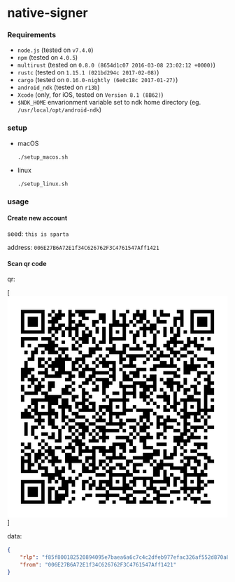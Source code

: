 # native-signer

### Requirements

- `node.js` (tested on `v7.4.0`)
- `npm` (tested on `4.0.5`)
- `multirust` (tested on `0.8.0 (8654d1c07 2016-03-08 23:02:12 +0000)`)
- `rustc` (tested on `1.15.1 (021bd294c 2017-02-08)`)
- `cargo` (tested on `0.16.0-nightly (6e0c18c 2017-01-27)`)
- `android_ndk` (tested on `r13b`)
- `Xcode` (only, for iOS, tested on `Version 8.1 (8B62)`)
- `$NDK_HOME` envarionment variable set to ndk home directory (eg. `/usr/local/opt/android-ndk`)

### setup

- macOS

    ```
    ./setup_macos.sh
    ```

- linux

    ```
    ./setup_linux.sh
    ```

### usage

#### Create new account

seed: `this is sparta`

address: `006E27B6A72E1f34C626762F3C4761547Aff1421`

#### Scan qr code


qr:

[![qr][tx_qr]]

data:

```json
{
	"rlp": "f85f800182520894095e7baea6a6c7c4c2dfeb977efac326af552d870a801ba048b55bfa915ac795c431978d8a6a992b628d557da5ff759b307d495a36649353a0efffd310ac743f371de3b9f7f9cb56c0b28ad43601b4ab949f53faa07bd2c804",
	"from": "006E27B6A72E1f34C626762F3C4761547Aff1421"
}
```

[tx_qr]: ./docs/tx_qr.png
